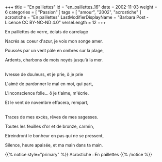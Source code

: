 +++
title = "En paillettes"
id = "en_paillettes_16"
date = 2002-11-03
weight = 6
categories = [ "Passion" ]
tags = [ "amour", "2002", "acrostiche" ]
acrostiche = "En paillettes"
LastModifierDisplayName = "Barbara Post - Licence CC BY-NC-ND 4.0"
verseLength = 12
+++

En paillettes de verre, éclats de carrelage

Nacrés au coeur d'azur, je vois mon songe amer.

Poussés par un vent pâle en ombres sur la plage,

Ardents, charbons de mots noyés jusqu'à la mer.

 \
Ivresse de douleurs, et je prie, ô je prie

L'aimé de pardonner le mal en moi, qui part,

L'inconscience folle... ô je t'aime, m'écrie.

Et le vent de novembre effacera, rempart,

 \
Traces de mes excès, rêves de mes sagesses.

Toutes les feuilles d'or et de bronze, carmin,

Etreindront le bonheur en pas qui ne se pressent,

Silence, heure apaisée, et ma main dans ta main.

{{% notice style="primary" %}}
Acrostiche : En paillettes
{{% /notice %}}
